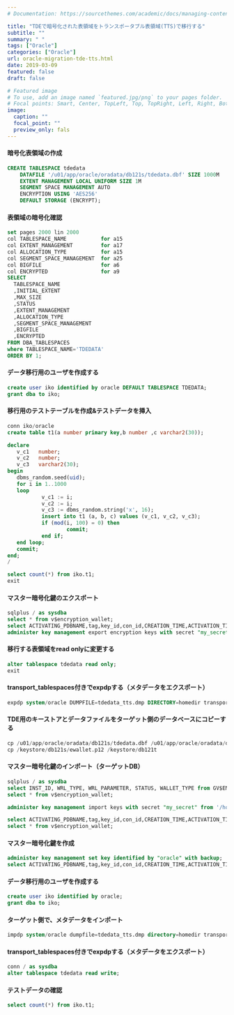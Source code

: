 ```yaml
---
# Documentation: https://sourcethemes.com/academic/docs/managing-content/

title: "TDEで暗号化された表領域をトランスポータブル表領域(TTS)で移行する"
subtitle: ""
summary: " "
tags: ["Oracle"]
categories: ["Oracle"]
url: oracle-migration-tde-tts.html
date: 2019-03-09
featured: false
draft: false

# Featured image
# To use, add an image named `featured.jpg/png` to your pages folder.
# Focal points: Smart, Center, TopLeft, Top, TopRight, Left, Right, BottomLeft, Bottom, BottomRight.
image:
  caption: ""
  focal_point: ""
  preview_only: fals
---
```




#### **暗号化表領域の作成**

```sql
CREATE TABLESPACE tdedata
    DATAFILE '/u01/app/oracle/oradata/db121s/tdedata.dbf' SIZE 1000M
    EXTENT MANAGEMENT LOCAL UNIFORM SIZE 1M
    SEGMENT SPACE MANAGEMENT AUTO
    ENCRYPTION USING 'AES256'
    DEFAULT STORAGE (ENCRYPT);
```

#### **表領域の暗号化確認**

```sql
set pages 2000 lin 2000
col TABLESPACE_NAME           for a15
col EXTENT_MANAGEMENT         for a17
col ALLOCATION_TYPE           for a15
col SEGMENT_SPACE_MANAGEMENT  for a25
col BIGFILE                   for a6
col ENCRYPTED                 for a9
SELECT
  TABLESPACE_NAME
  ,INITIAL_EXTENT
  ,MAX_SIZE
  ,STATUS
  ,EXTENT_MANAGEMENT
  ,ALLOCATION_TYPE
  ,SEGMENT_SPACE_MANAGEMENT
  ,BIGFILE
  ,ENCRYPTED
FROM DBA_TABLESPACES
where TABLESPACE_NAME='TDEDATA'
ORDER BY 1;
```

#### **データ移行用のユーザを作成する**

```sql
create user iko identified by oracle DEFAULT TABLESPACE TDEDATA;
grant dba to iko;
```

#### **移行用のテストテーブルを作成**&テストデータを挿入

```sql
conn iko/oracle
create table t1(a number primary key,b number ,c varchar2(30));

declare
   v_c1   number;
   v_c2   number;
   v_c3   varchar2(30);
begin
   dbms_random.seed(uid);
   for i in 1..1000
   loop
           v_c1 := i;
           v_c2 := i;
           v_c3 := dbms_random.string('x', 16);
           insert into t1 (a, b, c) values (v_c1, v_c2, v_c3);
           if (mod(i, 100) = 0) then
                   commit;
           end if;
   end loop;
   commit;
end;
/

select count(*) from iko.t1;
exit
```

#### **マスター暗号化鍵のエクスポート**

```sql
sqlplus / as sysdba
select * from v$encryption_wallet;
select ACTIVATING_PDBNAME,tag,key_id,con_id,CREATION_TIME,ACTIVATION_TIME from v$encryption_keys;
administer key management export encryption keys with secret "my_secret" to '/home/oracle/export_TDE.exp' identified by oracle;
```

#### 移行する表領域をread onlyに変更する

```sql
alter tablespace tdedata read only;
exit
```

#### **transport_tablespaces付きでexpdpする（メタデータをエクスポート）**

```sql
expdp system/oracle DUMPFILE=tdedata_tts.dmp DIRECTORY=homedir transport_tablespaces=tdedata
```

#### **TDE用のキーストアとデータファイルをターゲット側のデータベースにコピーする**

```sql
cp /u01/app/oracle/oradata/db121s/tdedata.dbf /u01/app/oracle/oradata/db121t/
cp /keystore/db121s/ewallet.p12 /keystore/db121t
```

#### **マスター暗号化鍵のインポート（ターゲットDB）**

```sql
sqlplus / as sysdba
select INST_ID, WRL_TYPE, WRL_PARAMETER, STATUS, WALLET_TYPE from GV$ENCRYPTION_WALLET order by 1;
select * from v$encryption_wallet;

administer key management import keys with secret "my_secret" from '/home/oracle/export_TDE.exp' identified  by oracle with backup;

select ACTIVATING_PDBNAME,tag,key_id,con_id,CREATION_TIME,ACTIVATION_TIME from v$encryption_keys;
select * from v$encryption_wallet;

```

#### **マスター暗号化鍵を作成**

```sql
administer key management set key identified by "oracle" with backup;
select ACTIVATING_PDBNAME,tag,key_id,con_id,CREATION_TIME,ACTIVATION_TIME from v$encryption_keys;
```

#### **データ移行用のユーザを作成する**

```sql
create user iko identified by oracle;
grant dba to iko;
```

#### **ターゲット側で、メタデータをインポート**

```sql
impdp system/oracle dumpfile=tdedata_tts.dmp directory=homedir transport_datafiles=/u01/app/oracle/oradata/db121t/tdedata.dbf
```

#### **transport_tablespaces付きでexpdpする（メタデータをエクスポート）**

```sql
conn / as sysdba
alter tablespace tdedata read write;
```

#### **テストデータの確認**

```sql
select count(*) from iko.t1;
```